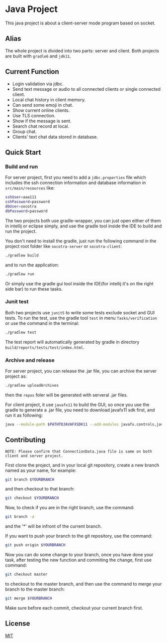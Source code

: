 # Java Project

This java project is about a client-server mode program based on socket.

## Alias

The whole project is divided into two parts: server and client. Both projects are built with `gradle6` and `jdk11`.

## Current Function

* Login validation via jdbc.
* Send text message or audio to all connected clients or single connected client.
* Local chat history in client memory.
* Can send some emoji in chat.
* Show current online clients.
* Use TLS connection.
* Show if the message is sent.
* Search chat record at local.
* Group chat.
* Clients' text chat data stored in database.

## Quick Start

### Build and run

For server project, first you need to add a `jdbc.properties` file which includes the ssh connection information and database information in `src/main/resources` like:

```bash
sshUser=aaa111
sshPassword=password
dbUser=socotra
dbPassword=password
```

The two projects both use gradle-wrapper, you can just open either of them in intellij or eclipse simply, and use the gradle tool inside the IDE to build and run the project.

You don't need to install the gradle, just run the following command in the project root folder like `socotra-server` or `socotra-client`:

```bash
./gradlew build
```

and to run the application:

```bash
./gradlew run
```

Or simply use the gradle gui tool inside the IDE(for intellij it's on the right side bar) to run these tasks.

### Junit test

Both two projects use `junit5` to write some tests exclude socket and GUI tests. To run the test, use the gradle tool `test` in menu `Tasks/verification` or use the command in the terminal:

```bash
./gradlew test
```

The test report will automatically generated by gradle in directory `build/reports/tests/test/index.html`.

### Archive and release

For server project, you can release the .jar file, you can archive the server project as:

```bash
./gradlew uploadArchives
```

then the `repos` foler will be generated with serveral .jar files.

For client project, it use `javafx11` to build the GUI, so once you use the gradle to generate a .jar file, you need to download javafx11 sdk first, and run it as following:

```bash
java --module-path $PATHTOJAVAFXSDK11 --add-modules javafx.controls,javafx.fxml,javafx.base -jar $YOURCLIENT.jar
```

## Contributing

`NOTE: Please confirm that ConnectionData.java file is same on both client and server project.`

First clone the project, and in your local git repository, create a new branch named as your name, for example:

```bash
git branch $YOURBRANCH
```

and then checkout to that branch:

```bash
git checkout $YOURBRANCH
```

Now, to check if you are in the right branch, use the command:

```bash
git branch -a
```

and the '*' will be infront of the current branch.

If you want to push your branch to the git repository, use the command:

```bash
git push origin $YOURBRANCH
```

Now you can do some change to your branch, once you have done your task, after testing the new function and commiting the change, first use command:

```bash
git checkout master
```

to checkout to the master branch, and then use the command to merge your branch to the master branch:

```bash
git merge $YOURBRANCH
```

Make sure before each commit, checkout your current branch first.

## License

[MIT](https://choosealicense.com/licenses/mit/)
